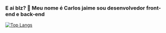 ### E ai blz? 👋 Meu nome é Carlos jaime sou desenvolvedor front-end e back-end
[![Top Langs](https://github-readme-stats.vercel.app/api/top-langs/?username=carlosjaimeandrade&theme=dracula&hide=python,tex,less)](https://github.com/anuraghazra/github-readme-stats)
